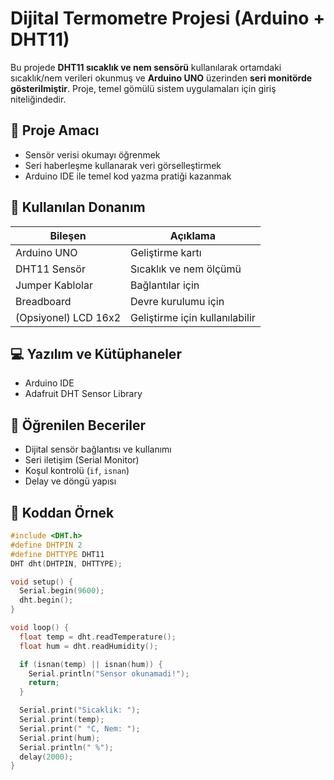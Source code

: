 # Dijital Termometre Projesi (Arduino + DHT11)

Bu projede **DHT11 sıcaklık ve nem sensörü** kullanılarak ortamdaki sıcaklık/nem verileri okunmuş ve **Arduino UNO** üzerinden **seri monitörde gösterilmiştir**. Proje, temel gömülü sistem uygulamaları için giriş niteliğindedir.

## 🎯 Proje Amacı
- Sensör verisi okumayı öğrenmek
- Seri haberleşme kullanarak veri görselleştirmek
- Arduino IDE ile temel kod yazma pratiği kazanmak

## 🧰 Kullanılan Donanım
| Bileşen              | Açıklama                         |
|----------------------|----------------------------------|
| Arduino UNO          | Geliştirme kartı                |
| DHT11 Sensör         | Sıcaklık ve nem ölçümü          |
| Jumper Kablolar      | Bağlantılar için                |
| Breadboard           | Devre kurulumu için             |
| (Opsiyonel) LCD 16x2 | Geliştirme için kullanılabilir  |

## 💻 Yazılım ve Kütüphaneler
- Arduino IDE
- Adafruit DHT Sensor Library

## 🧠 Öğrenilen Beceriler
- Dijital sensör bağlantısı ve kullanımı  
- Seri iletişim (Serial Monitor)  
- Koşul kontrolü (`if`, `isnan`)  
- Delay ve döngü yapısı

## 🔧 Koddan Örnek
```cpp
#include <DHT.h>
#define DHTPIN 2
#define DHTTYPE DHT11
DHT dht(DHTPIN, DHTTYPE);

void setup() {
  Serial.begin(9600);
  dht.begin();
}

void loop() {
  float temp = dht.readTemperature();
  float hum = dht.readHumidity();

  if (isnan(temp) || isnan(hum)) {
    Serial.println("Sensor okunamadi!");
    return;
  }

  Serial.print("Sicaklik: ");
  Serial.print(temp);
  Serial.print(" °C, Nem: ");
  Serial.print(hum);
  Serial.println(" %");
  delay(2000);
}
